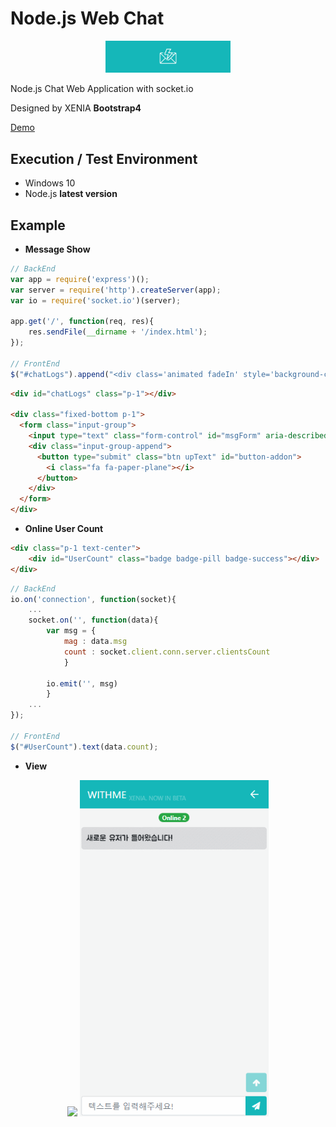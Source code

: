 # Node.js Web Chat

<p align=center>
  <img width="200px" src="https://github.com/Xenia101/Node.js-Web-Chat/blob/master/img/logo-banner.png?raw=true">
</p>


Node.js Chat Web Application with socket.io

Designed by XENIA **Bootstrap4**

[Demo](http://www.withme.xyz:3000/)

## Execution / Test Environment

- Windows 10
- Node.js **latest version**

## Example

- **Message Show**

```javascript
// BackEnd
var app = require('express')();
var server = require('http').createServer(app);
var io = require('socket.io')(server);

app.get('/', function(req, res){
    res.sendFile(__dirname + '/index.html');
});

// FrontEnd
$("#chatLogs").append("<div class='animated fadeIn' style='background-color:rgb(248, 249, 250)'>" + data.msg + "</div>");
```

```html
<div id="chatLogs" class="p-1"></div>

<div class="fixed-bottom p-1">
  <form class="input-group">
    <input type="text" class="form-control" id="msgForm" aria-describedby="button-addon" placeholder="텍스트를 입력해주세요!" autocomplete="off" required>
    <div class="input-group-append">
      <button type="submit" class="btn upText" id="button-addon">
        <i class="fa fa-paper-plane"></i>
      </button>
    </div>
  </form>
</div>
```

- **Online User Count**

```html
<div class="p-1 text-center">
    <div id="UserCount" class="badge badge-pill badge-success"></div> 
</div>
```

```javascript
// BackEnd
io.on('connection', function(socket){
    ...
    socket.on('', function(data){
        var msg = {
            mag : data.msg
            count : socket.client.conn.server.clientsCount
            }

        io.emit('', msg)
        }
    ...
});

// FrontEnd
$("#UserCount").text(data.count);
```

- **View**

<p align=center>
  <img width="300px" src="https://github.com/Xenia101/Node.js-Web-Chat/blob/master/img/image.gif?raw=true">
  <img width="302.5px" src="https://github.com/Xenia101/Node.js-Web-Chat/blob/master/img/img2.gif?raw=true">
</p>
